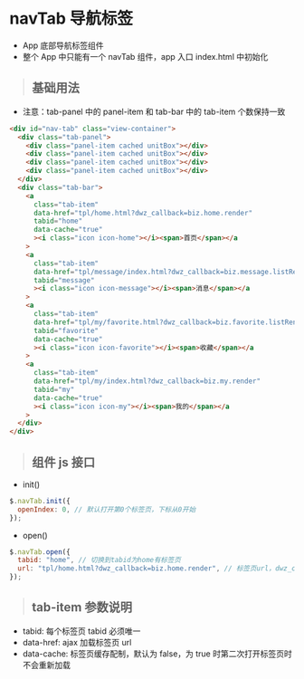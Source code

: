 # navTab 导航标签

- App 底部导航标签组件
- 整个 App 中只能有一个 navTab 组件，app 入口 index.html 中初始化

> ## 基础用法

- 注意：tab-panel 中的 panel-item 和 tab-bar 中的 tab-item 个数保持一致

```html
<div id="nav-tab" class="view-container">
  <div class="tab-panel">
    <div class="panel-item cached unitBox"></div>
    <div class="panel-item cached unitBox"></div>
    <div class="panel-item cached unitBox"></div>
    <div class="panel-item cached unitBox"></div>
  </div>
  <div class="tab-bar">
    <a
      class="tab-item"
      data-href="tpl/home.html?dwz_callback=biz.home.render"
      tabid="home"
      data-cache="true"
      ><i class="icon icon-home"></i><span>首页</span></a
    >
    <a
      class="tab-item"
      data-href="tpl/message/index.html?dwz_callback=biz.message.listRender"
      tabid="message"
      ><i class="icon icon-message"></i><span>消息</span></a
    >
    <a
      class="tab-item"
      data-href="tpl/my/favorite.html?dwz_callback=biz.favorite.listRender"
      tabid="favorite"
      data-cache="true"
      ><i class="icon icon-favorite"></i><span>收藏</span></a
    >
    <a
      class="tab-item"
      data-href="tpl/my/index.html?dwz_callback=biz.my.render"
      tabid="my"
      data-cache="true"
      ><i class="icon icon-my"></i><span>我的</span></a
    >
  </div>
</div>
```

> ## 组件 js 接口

- init()

```js
$.navTab.init({
  openIndex: 0, // 默认打开第0个标签页，下标从0开始
});
```

- open()

```js
$.navTab.open({
  tabid: "home", // 切换到tabid为home有标签页
  url: "tpl/home.html?dwz_callback=biz.home.render", // 标签页url，dwz_callback是页面渲染回调函数，用于自定义加载页面和业务处理
});
```

> ## tab-item 参数说明

- tabid: 每个标签页 tabid 必须唯一
- data-href: ajax 加载标签页 url
- data-cache: 标签页缓存配制，默认为 false，为 true 时第二次打开标签页时不会重新加载
